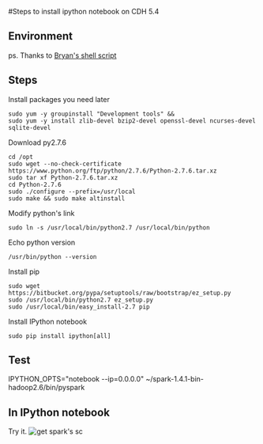 #Steps to install ipython notebook on CDH 5.4

## Environment 

ps. Thanks to [Bryan's shell script](https://github.com/bryanyang0528/SparkTutorial/blob/cdh5.5/Installation/1_Python2.7.sh)

## Steps
Install packages you need later
```shell
sudo yum -y groupinstall "Development tools" && 
sudo yum -y install zlib-devel bzip2-devel openssl-devel ncurses-devel sqlite-devel
```
Download py2.7.6
```shell
cd /opt
sudo wget --no-check-certificate https://www.python.org/ftp/python/2.7.6/Python-2.7.6.tar.xz
sudo tar xf Python-2.7.6.tar.xz
cd Python-2.7.6
sudo ./configure --prefix=/usr/local
sudo make && sudo make altinstall
```
Modify python's link
```shell
sudo ln -s /usr/local/bin/python2.7 /usr/local/bin/python
```
Echo python version
```shell
/usr/bin/python --version
```
Install pip
```shell
sudo wget https://bitbucket.org/pypa/setuptools/raw/bootstrap/ez_setup.py
sudo /usr/local/bin/python2.7 ez_setup.py
sudo /usr/local/bin/easy_install-2.7 pip
```
Install IPython notebook
```shell
sudo pip install ipython[all]
```
## Test
IPYTHON_OPTS="notebook --ip=0.0.0.0" ~/spark-1.4.1-bin-hadoop2.6/bin/pyspark

## In IPython notebook
Try it.
![get spark's sc](https://github.com/wlsherica/StarkTechnology/blob/master/pic/ipython_notebook.png)
